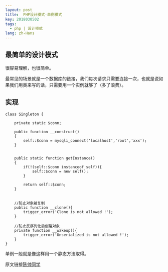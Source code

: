 ```yaml
---
layout: post
title:  PHP设计模式-单例模式
key: 2018030502
tags:
  - php | 设计模式
lang: zh-Hans
---
```


## 最简单的设计模式

很容易理解，也很简单。


最常见的场景就是一个数据库的链接，我们每次请求只需要连接一次，也就是说如果我们用类来写的话，只需要用一个实例就够了（多了浪费）。


## 实现

```$xslt
class Singleton {

    private static $conn;

    public function __construct()
    {
        self::$conn = mysqli_connect('localhost','root','xxx');
    }


    public static function getInstance()
    {
        if(!(self::$conn instanceof self)){
            self::$conn = new self();
        }

        return self::$conn;
    }


    //防止对象被复制
    public function __clone(){
        trigger_error('Clone is not allowed !');
    }

    //防止反序列化后创建对象
    private function __wakeup(){
        trigger_error('Unserialized is not allowed !');
    }
}
```
单例一般就是像这样用一个静态方法取得。


原文链接[陈帅同学](http://imshuai.cn/php/118.html)

